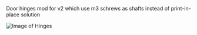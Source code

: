 Door hinges mod for v2 which use m3 schrews as shafts instead of print-in-place solution

![Image of Hinges](https://github.com/Mosher23/VoronUsers/blob/master/printer_mods/mosher/m3_door_hinges/Door%20Hinges%20mod%20with%20M3%2035mm.png)
